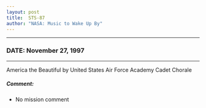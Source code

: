 ```yaml
---
layout: post
title:  STS-87
author: "NASA: Music to Wake Up By"
---
```


----
### DATE: November 27, 1997
----
America the Beautiful by United States Air Force Academy Cadet Chorale

##### Comment:
* No mission comment

